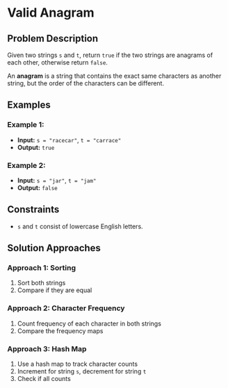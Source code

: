 # Valid Anagram

## Problem Description

Given two strings `s` and `t`, return `true` if the two strings are anagrams of each other, otherwise return `false`.

An **anagram** is a string that contains the exact same characters as another string, but the order of the characters can be different.

## Examples

### Example 1:
- **Input:** `s = "racecar"`, `t = "carrace"`
- **Output:** `true`

### Example 2:
- **Input:** `s = "jar"`, `t = "jam"`
- **Output:** `false`

## Constraints

- `s` and `t` consist of lowercase English letters.

## Solution Approaches

### Approach 1: Sorting
1. Sort both strings
2. Compare if they are equal

### Approach 2: Character Frequency
1. Count frequency of each character in both strings
2. Compare the frequency maps

### Approach 3: Hash Map
1. Use a hash map to track character counts
2. Increment for string `s`, decrement for string `t`
3. Check if all counts